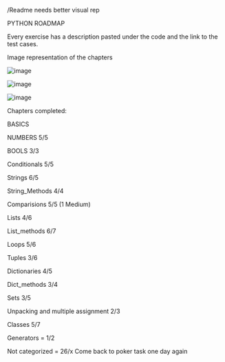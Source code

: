 /Readme needs better visual rep

PYTHON ROADMAP

Every exercise has a description pasted under the code and the link to the test cases.

Image representation of the chapters 

![image](https://github.com/mykasero/excercism_practice/assets/58263528/fc1bb765-1012-44b2-a2f6-67266a0a1f6a)

![image](https://github.com/mykasero/excercism_practice/assets/58263528/fd90c642-e8c3-4ea4-bced-3a4fabdc6253)

![image](https://github.com/mykasero/excercism_practice/assets/58263528/9aabc100-cf1b-488a-9201-c1df159b4dab)

Chapters completed:

BASICS

NUMBERS 5/5

BOOLS 3/3

Conditionals 5/5

Strings 6/5

String_Methods 4/4

Comparisions 5/5  (1 Medium)

Lists 4/6

List_methods 6/7

Loops 5/6 

Tuples 3/6

Dictionaries 4/5

Dict_methods 3/4

Sets 3/5

Unpacking and multiple assignment 2/3

Classes 5/7

Generators = 1/2

Not categorized = 26/x
Come back to poker task one day again
